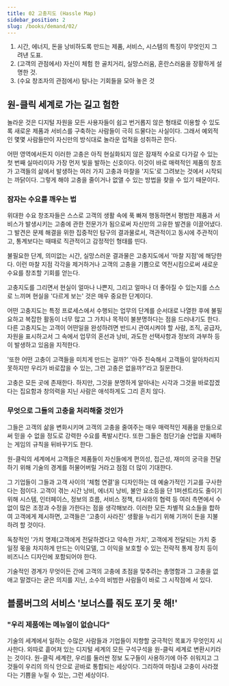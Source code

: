 ```yaml
---
title: 02 고충지도 (Hassle Map)
sidebar_position: 2
slug: /books/demand/02/
---
```


1. 시간, 에너지, 돈을 낭비하도록 만드는 제품, 서비스, 시스템의 특징이 무엇인지 그려낸 도표.
2. (고객의 관점에서) 자신이 체험 한 골치거리, 실망스러움, 혼란스러움을 장황하게 설명한 것.
3. (수요 창조자의 관점에서) 탐나는 기회들을 모아 놓은 것

## 원-클릭 세계로 가는 길고 험한

놀라운 것은 디지털 자원을 모든 사용자들이 쉽고 번거롭지 않은 형태로 이용할 수 있도록 새로운 제품과 서비스를 구축하는 사람들이 극히 드물다는 사실이다. 그래서 예외적인 몇몇 사람들만이 자신만의 방식대로 놀라운 업적을 성취하곤 한다.

어떤 영역에서든지 이러한 고충은 아직 현실화되지 않은 잠재적 수요로 다가갈 수 있는 첫 번째 실마리이자 가장 먼저 빛을 발하는 신호이다. 이것이 바로 매력적인 제품의 창조가 고객들의 삶에서 발생하는 여러 가지 고충과 마찰을 '지도'로 그려보는 것에서 시작되는 까닭이다. 그렇게 해야 고충을 줄이거나 없앨 수 있는 방법을 찾을 수 있기 때문이다.

### 잠자는 수요를 깨우는 법

위대한 수요 창조자들은 스스로 고객의 생활 속에 푹 빠져 행동하면서 평범한 제품과 서비스가 발생시키는 고충에 관한 전문가가 됨으로써 자신만의 고유한 발견을 이끌어냈다. 그 발견은 문제 해결을 위한 집중적인 탐구의 결과물로서, 객관적이고 동시에 주관적이고, 통계보다는 때때로 직관적이고 감정적인 형태를 띤다.

불필요한 단계, 의미없는 시간, 실망스러운 결과물은 고충지도에서 '마찰 지점'에 해당한다. 이런 마찰 지점 각각을 제거하거나 고객의 고충을 기쁨으로 역전시킴으로써 새로운 수요를 창조할 기회를 얻는다.

고충지도를 그리면서 현실이 얼마나 나쁜지, 그리고 얼마나 더 좋아질 수 있는지를 스스로 느끼며 현실을 '다르게 보는' 것은 매우 중요한 단계이다.

어떤 고충지도는 특정 프로세스에서 수행되는 업무의 단계를 순서대로 나열한 후에 불필요하고 복잡한 활동이 너무 많고 그 가치나 목적이 불분명하다는 점을 드러내기도 한다. 다른 고충지도는 고객이 어떤일을 완성하려면 반드시 관여시켜야 할 사람, 조직, 공급자, 자원을 표시하고서 그 속에서 업무의 혼선과 낭비, 과도한 선택사항과 정보의 과부하 등이 발생하고 있음을 지적한다.

'또한 어떤 고충이 고객들을 미치게 만드는 걸까?' '아주 친숙해서 고객들이 알아차리지 못하지만 우리가 바로잡을 수 있는, 그런 고충은 없을까?'라고 질문한다.

고충은 모든 곳에 존재한다. 하지만, 그것을 분명하게 알아내는 시각과 그것을 바로잡겠다는 집요함과 창의력을 지닌 사람은 애석하게도 그리 흔치 않다.

### 무엇으로 그들의 고충을 처리해줄 것인가

그들은 고객의 삶을 변화시키며 고객의 고충을 줄여주는 매우 매력적인 제품을 만듦으로써 믿을 수 없을 정도로 강력한 수요를 폭발시킨다. 또한 그들은 첨단기술 산업을 지배하는 게임의 규칙을 뒤바꾸기도 한다.

원-클릭의 세계에서 고객들은 제품들이 자신들에게 편의성, 접근성, 재미의 궁극을 전달하기 위해 기술의 경계를 허물어버릴 거라고 점점 더 많이 기대한다.

그 기업들이 그들과 고객 사이의 '체험 연결'을 디자인하는 데 예술가적인 기교를 구사한다는 점이다. 고객이 겪는 시간 낭비, 에너지 낭비, 불안 요소등을 단 1퍼센트라도 줄이기 위해 시스템, 인터페이스, 정보의 흐름, 서비스 정책, 타사와의 협력 등 여러 측면에서 수없이 많은 조정과 수정을 가한다는 점을 생각해보라. 이러한 모든 차별적 요소들을 합하여 고객에게 제시하면, 고객들은 '고충이 사라진' 생활을 누리기 위해 기꺼이 돈을 지불하려 할 것이다.

독창적인 '가치 명제(고객에게 전달하겠다고 약속한 가치', 고객에게 전달되는 가치 중 일정 몫을 차지하게 만드는 이익모델, 그 이익을 보호할 수 있는 전략적 통제 장치 등이 비즈니스 디자인에 포함되어야 한다.

기술적인 경계가 무엇이든 간에 고객의 고충에 초점을 맞추려는 총명함과 그 고충을 없애고 말겠다는 굳은 의지를 지닌, 소수의 비범한 사람들이 바로 그 시작점에 서 있다.

## 블룸버그의 서비스 '보너스를 줘도 포기 못 해!'

### "우리 제품에는 메뉴얼이 없습니다"

기술의 세계에서 일하는 수많은 사람들과 기업들이 지향할 궁극적인 목표가 무엇인지 시사한다. 외따로 흩어져 있는 디지털 세계의 모든 구석구석을 원-클릭 세계로 변환시키라는 것이다. 원-클릭 세계란, 우리를 둘러싼 정보 도구들이 사용하기에 아주 쉬워지고 그것들이 우리의 의식 안으로 곧바로 통합되는 세상이다. 그리하여 마침내 고충이 사라졌다는 기쁨을 누릴 수 있는, 그런 세상이다.
